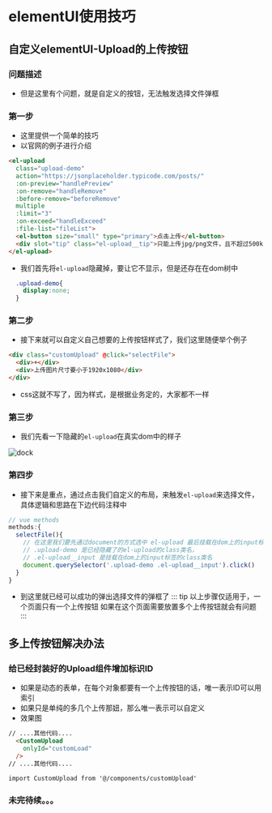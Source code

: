 # elementUI使用技巧
## 自定义elementUI-Upload的上传按钮
### 问题描述
* 但是这里有个问题，就是自定义的按钮，无法触发选择文件弹框


### 第一步
* 这里提供一个简单的技巧
* 以官网的例子进行介绍
```html
<el-upload
  class="upload-demo"
  action="https://jsonplaceholder.typicode.com/posts/"
  :on-preview="handlePreview"
  :on-remove="handleRemove"
  :before-remove="beforeRemove"
  multiple
  :limit="3"
  :on-exceed="handleExceed"
  :file-list="fileList">
  <el-button size="small" type="primary">点击上传</el-button>
  <div slot="tip" class="el-upload__tip">只能上传jpg/png文件，且不超过500kb</div>
</el-upload>
```
* 我们首先将`el-upload`隐藏掉，要让它不显示，但是还存在在dom树中
```css
  .upload-demo{
    display:none;
  }
```
### 第二步
* 接下来就可以自定义自己想要的上传按钮样式了，我们这里随便举个例子
```html
<div class="customUpload" @click="selectFile">
  <div>+</div>
  <div>上传图片尺寸要小于1920x1080</div>
</div>
```
* css这就不写了，因为样式，是根据业务定的，大家都不一样

### 第三步
* 我们先看一下隐藏的`el-upload`在真实dom中的样子 
<img style="" :src="$withBase('/image/elementUIUpload-01.png')" alt="dock">

### 第四步
* 接下来是重点，通过点击我们自定义的布局，来触发`el-upload`来选择文件，具体逻辑和思路在下边代码注释中
```js
// vue methods
methods:{
  selectFile(){
    // 在这里我们要先通过document的方式选中 el-upload 最后挂载在dom上的input标签，然后给予click（）事件
    // .upload-demo 是已经隐藏了的el-upload的class类名，
    // .el-upload__input 是挂载在dom上的input标签的class类名
    document.querySelector('.upload-demo .el-upload__input').click()
  }
}
```
* 到这里就已经可以成功的弹出选择文件的弹框了
::: tip
以上步骤仅适用于，一个页面只有一个上传按钮
如果在这个页面需要放置多个上传按钮就会有问题
:::
## 多上传按钮解决办法

### 给已经封装好的Upload组件增加标识ID
* 如果是动态的表单，在每个对象都要有一个上传按钮的话，唯一表示ID可以用索引
* 如果只是单纯的多几个上传那妞，那么唯一表示可以自定义
* 效果图
```html
// ....其他代码....
  <CustomUpload 
    onlyId="customLoad"
  />
// ....其他代码....

import CustomUpload from '@/components/customUpload'
```

### 未完待续。。。